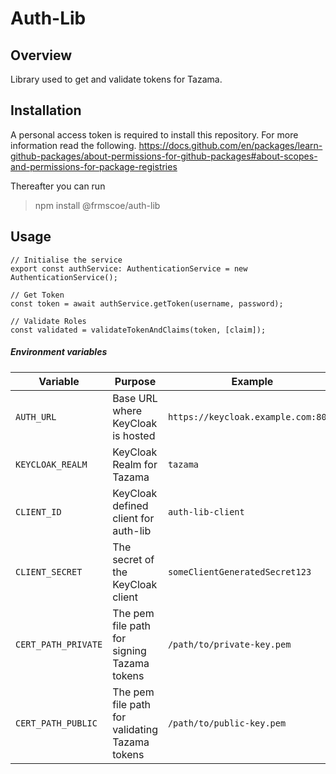<!-- SPDX-License-Identifier: Apache-2.0 -->

# Auth-Lib

## Overview
Library used to get and validate tokens for Tazama.

## Installation

A personal access token is required to install this repository. For more information read the following.
https://docs.github.com/en/packages/learn-github-packages/about-permissions-for-github-packages#about-scopes-and-permissions-for-package-registries

Thereafter you can run 
  > npm install @frmscoe/auth-lib

## Usage

```
// Initialise the service
export const authService: AuthenticationService = new AuthenticationService();

// Get Token
const token = await authService.getToken(username, password);

// Validate Roles
const validated = validateTokenAndClaims(token, [claim]);
```

##### Environment variables

| Variable | Purpose | Example
| ------ | ------ | ------ |
| `AUTH_URL` | Base URL where KeyCloak is hosted | `https://keycloak.example.com:8080`
| `KEYCLOAK_REALM` | KeyCloak Realm for Tazama | `tazama`
| `CLIENT_ID` | KeyCloak defined client for auth-lib | `auth-lib-client`
| `CLIENT_SECRET` | The secret of the KeyCloak client | `someClientGeneratedSecret123`
| `CERT_PATH_PRIVATE` | The pem file path for signing Tazama tokens | `/path/to/private-key.pem`
| `CERT_PATH_PUBLIC` | The pem file path for validating Tazama tokens | `/path/to/public-key.pem`